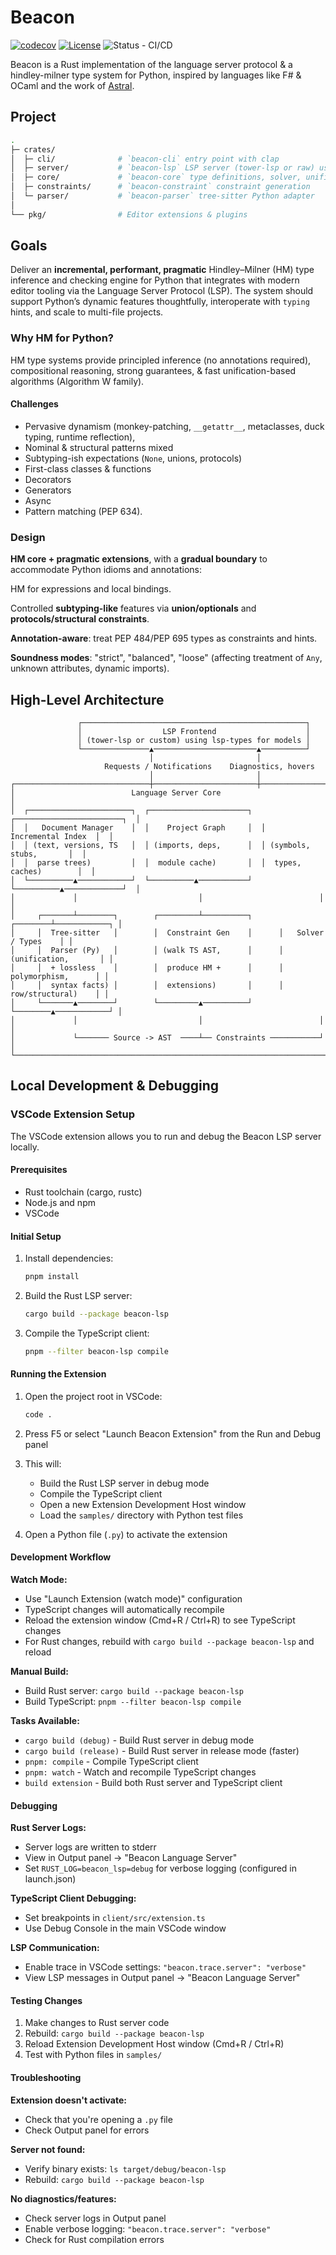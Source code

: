 # Beacon

[![codecov](https://codecov.io/gh/stormlightlabs/beacon/branch/main/graph/badge.svg)](https://codecov.io/gh/stormlightlabs/beacon)
[![License](https://img.shields.io/badge/License-MIT-blue.svg)](LICENSE)
![Status - CI/CD](https://github.com/stormlightlabs/beacon/actions/workflows/ci.yml/badge.svg)

Beacon is a Rust implementation of the language server protocol & a hindley-milner type system for Python, inspired by languages like F# & OCaml and the work of [Astral](https://astral.sh).

## Project

```sh
.
├─ crates/
│  ├─ cli/              # `beacon-cli` entry point with clap
│  ├─ server/           # `beacon-lsp` LSP server (tower-lsp or raw) using lsp-types
│  ├─ core/             # `beacon-core` type definitions, solver, unifier
│  ├─ constraints/      # `beacon-constraint` constraint generation
│  └─ parser/           # `beacon-parser` tree-sitter Python adapter
│
└── pkg/                # Editor extensions & plugins
```

## Goals

Deliver an **incremental, performant, pragmatic** Hindley–Milner (HM) type inference and checking engine for Python that integrates with modern editor tooling via the Language Server Protocol (LSP).
The system should support Python’s dynamic features thoughtfully, interoperate with `typing` hints, and scale to multi-file projects.

### Why HM for Python?

HM type systems provide principled inference (no annotations required), compositional reasoning, strong guarantees, & fast unification-based algorithms (Algorithm W family).

#### Challenges

- Pervasive dynamism (monkey-patching, `__getattr__`, metaclasses, duck typing, runtime reflection),
- Nominal & structural patterns mixed
- Subtyping-ish expectations (`None`, unions, protocols)
- First-class classes & functions
- Decorators
- Generators
- Async
- Pattern matching (PEP 634).

### Design

**HM core + pragmatic extensions**, with a **gradual boundary** to accommodate Python idioms and annotations:

HM for expressions and local bindings.

Controlled **subtyping-like** features via **union/optionals** and **protocols/structural constraints**.

**Annotation-aware**: treat PEP 484/PEP 695 types as constraints and hints.

**Soundness modes**: "strict", "balanced", "loose" (affecting treatment of `Any`, unknown attributes, dynamic imports).

## High-Level Architecture

```text
               ┌──────────────────────────────────────────────────┐
               │                  LSP Frontend                    │
               │ (tower-lsp or custom) using lsp-types for models │
               └───────────────▲───────────────────────▲──────────┘
                               │                       │
                     Requests / Notifications    Diagnostics, hovers
                               │                       │
┌──────────────────────────────┼───────────────────────┼────────────────────────────┐
│                          Language Server Core                                     │
│  ┌───────────────────────┐  ┌──────────────────────┐  ┌────────────────────────┐  │
│  │   Document Manager    │  │    Project Graph     │  │     Incremental Index  │  │
│  │ (text, versions, TS   │  │ (imports, deps,      │  │ (symbols, stubs,       │  │
│  │  parse trees)         │  │  module cache)       │  │  types, caches)        │  │
│  └──────────▲────────────┘  └──────────▲───────────┘  └──────────▲─────────────┘  │
│             │                           │                          │              │
│     ┌───────┴────────┐        ┌─────────┴──────────┐      ┌────────┴────────────┐ │
│     │  Tree-sitter   │        │  Constraint Gen    │      │   Solver / Types    │ │
│     │  Parser (Py)   │        │ (walk TS AST,      │      │ (unification,       │ │
│     │  + lossless    │        │  produce HM +      │      │  polymorphism,      │ │
│     │  syntax facts) │        │  extensions)       │      │  row/structural)    │ │
│     └───────▲────────┘        └─────────▲──────────┘      └────────▲────────────┘ │
│             │                           │                          │              │
│             └─────── Source -> AST  ────┴── Constraints ───────────┘              │
└───────────────────────────────────────────────────────────────────────────────────┘
```

## Local Development & Debugging

### VSCode Extension Setup

The VSCode extension allows you to run and debug the Beacon LSP server locally.

#### Prerequisites

- Rust toolchain (cargo, rustc)
- Node.js and npm
- VSCode

#### Initial Setup

1. Install dependencies:

   ```bash
   pnpm install
   ```

2. Build the Rust LSP server:

   ```bash
   cargo build --package beacon-lsp
   ```

3. Compile the TypeScript client:

   ```bash
   pnpm --filter beacon-lsp compile
   ```

#### Running the Extension

1. Open the project root in VSCode:

   ```bash
   code .
   ```

2. Press F5 or select "Launch Beacon Extension" from the Run and Debug panel

3. This will:
   - Build the Rust LSP server in debug mode
   - Compile the TypeScript client
   - Open a new Extension Development Host window
   - Load the `samples/` directory with Python test files

4. Open a Python file (`.py`) to activate the extension

#### Development Workflow

**Watch Mode:**

- Use "Launch Extension (watch mode)" configuration
- TypeScript changes will automatically recompile
- Reload the extension window (Cmd+R / Ctrl+R) to see TypeScript changes
- For Rust changes, rebuild with `cargo build --package beacon-lsp` and reload

**Manual Build:**

- Build Rust server: `cargo build --package beacon-lsp`
- Build TypeScript: `pnpm --filter beacon-lsp compile`

**Tasks Available:**

- `cargo build (debug)` - Build Rust server in debug mode
- `cargo build (release)` - Build Rust server in release mode (faster)
- `pnpm: compile` - Compile TypeScript client
- `pnpm: watch` - Watch and recompile TypeScript changes
- `build extension` - Build both Rust server and TypeScript client

#### Debugging

**Rust Server Logs:**

- Server logs are written to stderr
- View in Output panel -> "Beacon Language Server"
- Set `RUST_LOG=beacon_lsp=debug` for verbose logging (configured in launch.json)

**TypeScript Client Debugging:**

- Set breakpoints in `client/src/extension.ts`
- Use Debug Console in the main VSCode window

**LSP Communication:**

- Enable trace in VSCode settings: `"beacon.trace.server": "verbose"`
- View LSP messages in Output panel -> "Beacon Language Server"

#### Testing Changes

1. Make changes to Rust server code
2. Rebuild: `cargo build --package beacon-lsp`
3. Reload Extension Development Host window (Cmd+R / Ctrl+R)
4. Test with Python files in `samples/`

#### Troubleshooting

**Extension doesn't activate:**

- Check that you're opening a `.py` file
- Check Output panel for errors

**Server not found:**

- Verify binary exists: `ls target/debug/beacon-lsp`
- Rebuild: `cargo build --package beacon-lsp`

**No diagnostics/features:**

- Check server logs in Output panel
- Enable verbose logging: `"beacon.trace.server": "verbose"`
- Check for Rust compilation errors
